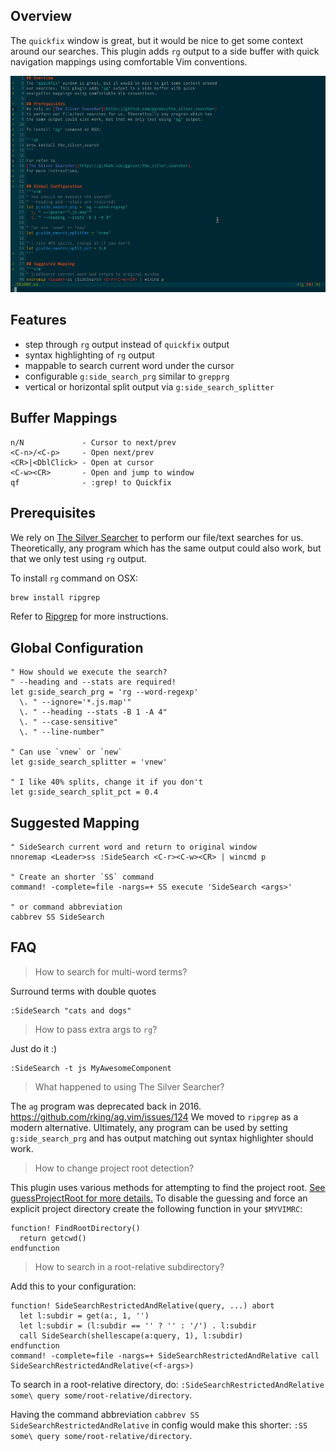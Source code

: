 ## Overview
The `quickfix` window is great, but it would be nice to get some context around
our searches. This plugin adds `rg` output to a side buffer with quick
navigation mappings using comfortable Vim conventions.

![Simple Demo](side-search-demo.gif)

## Features
- step through `rg` output instead of `quickfix` output
- syntax highlighting of `rg` output
- mappable to search current word under the cursor
- configurable `g:side_search_prg` similar to `grepprg`
- vertical or horizontal split output via `g:side_search_splitter`

## Buffer Mappings
```
n/N             - Cursor to next/prev
<C-n>/<C-p>     - Open next/prev
<CR>|<DblClick> - Open at cursor
<C-w><CR>       - Open and jump to window
qf              - :grep! to Quickfix
```

## Prerequisites
We rely on [The Silver Searcher](https://github.com/ggreer/the_silver_searcher)
to perform our file/text searches for us. Theoretically, any program which has
the same output could also work, but that we only test using `rg` output.

To install `rg` command on OSX:

```sh
brew install ripgrep
```

Refer to [Ripgrep](https://github.com/BurntSushi/ripgrep) for more instructions.


## Global Configuration
```vim
" How should we execute the search?
" --heading and --stats are required!
let g:side_search_prg = 'rg --word-regexp'
  \. " --ignore='*.js.map'"
  \. " --heading --stats -B 1 -A 4"
  \. " --case-sensitive"
  \. " --line-number"

" Can use `vnew` or `new`
let g:side_search_splitter = 'vnew'

" I like 40% splits, change it if you don't
let g:side_search_split_pct = 0.4
```

## Suggested Mapping
```vim
" SideSearch current word and return to original window
nnoremap <Leader>ss :SideSearch <C-r><C-w><CR> | wincmd p

" Create an shorter `SS` command
command! -complete=file -nargs=+ SS execute 'SideSearch <args>'

" or command abbreviation
cabbrev SS SideSearch
```

## FAQ

> How to search for multi-word terms?

Surround terms with double quotes

```
:SideSearch "cats and dogs"
```

> How to pass extra args to `rg`?

Just do it :)
```
:SideSearch -t js MyAwesomeComponent
```

> What happened to using The Silver Searcher?

The `ag` program was deprecated back in 2016. https://github.com/rking/ag.vim/issues/124
We moved to `ripgrep` as a modern alternative.
Ultimately, any program can be used by setting `g:side_search_prg` and has output matching out syntax highlighter should
work.


> How to change project root detection?

This plugin uses various methods for attempting to find the project root. [See guessProjectRoot for more details.](https://github.com/ddrscott/vim-side-search/blob/master/plugin/side-search.vim#L158)
To disable the guessing and force an explicit project directory create the following function in your `$MYVIMRC`:

```vim
function! FindRootDirectory()
  return getcwd()
endfunction
```

> How to search in a root-relative subdirectory?

Add this to your configuration:
```vim
function! SideSearchRestrictedAndRelative(query, ...) abort
  let l:subdir = get(a:, 1, '')
  let l:subdir = (l:subdir == '' ? '' : '/') . l:subdir
  call SideSearch(shellescape(a:query, 1), l:subdir)
endfunction
command! -complete=file -nargs=+ SideSearchRestrictedAndRelative call SideSearchRestrictedAndRelative(<f-args>)
```

To search in a root-relative directory, do: `:SideSearchRestrictedAndRelative some\ query some/root-relative/directory`.

Having the command abbreviation `cabbrev SS SideSearchRestrictedAndRelative` in config would make this shorter: `:SS some\ query some/root-relative/directory`.
